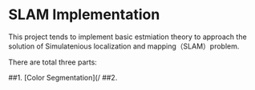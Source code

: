 # SLAM Implementation

This project tends to implement basic estmiation theory to approach the solution of Simulatenious localization and mapping（SLAM）problem.

There are total three parts:

##1. [Color Segmentation](/
##2. 
